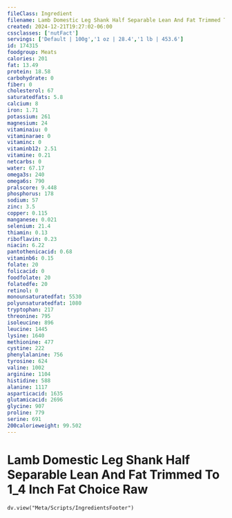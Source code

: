 ```yaml
---
fileClass: Ingredient
filename: Lamb Domestic Leg Shank Half Separable Lean And Fat Trimmed To 1_4 Inch Fat Choice Raw
created: 2024-12-21T19:27:02-06:00
cssclasses: ['nutFact']
servings: ['Default | 100g','1 oz | 28.4','1 lb | 453.6']
id: 174315
foodgroup: Meats
calories: 201
fat: 13.49
protein: 18.58
carbohydrate: 0
fiber: 0
cholesterol: 67
saturatedfats: 5.8
calcium: 8
iron: 1.71
potassium: 261
magnesium: 24
vitaminaiu: 0
vitaminarae: 0
vitaminc: 0
vitaminb12: 2.51
vitamine: 0.21
netcarbs: 0
water: 67.17
omega3s: 240
omega6s: 790
pralscore: 9.448
phosphorus: 178
sodium: 57
zinc: 3.5
copper: 0.115
manganese: 0.021
selenium: 21.4
thiamin: 0.13
riboflavin: 0.23
niacin: 6.22
pantothenicacid: 0.68
vitaminb6: 0.15
folate: 20
folicacid: 0
foodfolate: 20
folatedfe: 20
retinol: 0
monounsaturatedfat: 5530
polyunsaturatedfat: 1080
tryptophan: 217
threonine: 795
isoleucine: 896
leucine: 1445
lysine: 1640
methionine: 477
cystine: 222
phenylalanine: 756
tyrosine: 624
valine: 1002
arginine: 1104
histidine: 588
alanine: 1117
asparticacid: 1635
glutamicacid: 2696
glycine: 907
proline: 779
serine: 691
200calorieweight: 99.502
---
```


# Lamb Domestic Leg Shank Half Separable Lean And Fat Trimmed To 1_4 Inch Fat Choice Raw

```dataviewjs
dv.view("Meta/Scripts/IngredientsFooter")
```